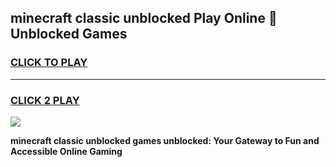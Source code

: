 
## minecraft classic unblocked Play Online 👋 Unblocked Games
<h3>
<a href="https://premium.freeplayer.one?title=minecraft_classic_unblocked&ref=19F">CLICK TO PLAY</a></h3>
<hr>

<h3>
<a href="https://premium.freeplayer.one?title=minecraft_classic_unblocked&ref=19F">CLICK 2 PLAY</a>
  
</h3>

<a href="https://premium.freeplayer.one?title=minecraft_classic_unblocked&ref=19F"><img src="https://clearcache.store/games.png"></a>


**minecraft classic unblocked games unblocked: Your Gateway to Fun and Accessible Online Gaming**
